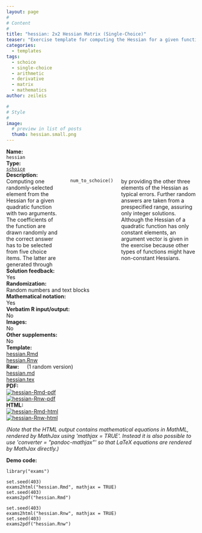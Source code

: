 ```yaml
---
layout: page
#
# Content
#
title: "hessian: 2x2 Hessian Matrix (Single-Choice)"
teaser: "Exercise template for computing the Hessian for a given function with randomly-drawn parameters."
categories:
  - templates
tags:
  - schoice
  - single-choice
  - arithmetic
  - derivative
  - matrix
  - mathematics
author: zeileis

#
# Style
#
image:
  # preview in list of posts
  thumb: hessian.small.png
---
```


<div class='row t1 b1'>
  <div class='medium-4 columns'><b>Name:</b></div>
  <div class='medium-8 columns'><code class="highlighter-rouge">hessian</code></div>
</div>
<div class='row t1 b1'>
  <div class='medium-4 columns'><b>Type:</b></div>
  <div class='medium-8 columns'><a href="{{ site.url }}/tag/schoice/"><code class="highlighter-rouge">schoice</code></a></div>
</div>


<div class='row t20 b1'>
  <div class='medium-4 columns'><b>Description:</b></div>
  <div class='medium-8 columns'>Computing one randomly-selected element from the Hessian for a given quadratic function with two arguments. The coefficients of the function are drawn randomly and the correct answer has to be selected from five choice items. The latter are generated through <code class="highlighter-rouge">num_to_schoice()</code> by providing the other three elements of the Hessian as typical errors. Further random answers are taken from a prespecified range, assuring only integer solutions. Although the Hessian of a quadratic function has only constant elements, an argument vector is given in the exercise because other types of functions might have non-constant Hessians.</div>
</div>
<div class='row t1 b1'>
  <div class='medium-4 columns'><b>Solution feedback:</b></div>
  <div class='medium-8 columns'>Yes</div>
</div>
<div class='row t1 b1'>
  <div class='medium-4 columns'><b>Randomization:</b></div>
  <div class='medium-8 columns'>Random numbers and text blocks</div>
</div>
<div class='row t1 b1'>
  <div class='medium-4 columns'><b>Mathematical notation:</b></div>
  <div class='medium-8 columns'>Yes</div>
</div>
<div class='row t1 b1'>
  <div class='medium-4 columns'><b>Verbatim R input/output:</b></div>
  <div class='medium-8 columns'>No</div>
</div>
<div class='row t1 b1'>
  <div class='medium-4 columns'><b>Images:</b></div>
  <div class='medium-8 columns'>No</div>
</div>
<div class='row t1 b1'>
  <div class='medium-4 columns'><b>Other supplements:</b></div>
  <div class='medium-8 columns'>No</div>
</div>

<div class='row t20 b1'>
  <div class='medium-4 columns'><b>Template:</b></div>
  <div class='medium-4 columns'><a href="{{ site.url }}/assets/posts/2017-08-14-hessian//hessian.Rmd">hessian.Rmd</a></div>
  <div class='medium-4 columns'><a href="{{ site.url }}/assets/posts/2017-08-14-hessian//hessian.Rnw">hessian.Rnw</a></div>
</div>
<div class='row t1 b1'>
  <div class='medium-4 columns'><b>Raw:</b> (1 random version)</div>
  <div class='medium-4 columns'><a href="{{ site.url }}/assets/posts/2017-08-14-hessian//hessian.md" >hessian.md</a></div>
  <div class='medium-4 columns'><a href="{{ site.url }}/assets/posts/2017-08-14-hessian//hessian.tex">hessian.tex</a></div>
</div>
<div class='row t1 b1'>
  <div class='medium-4 columns'><b>PDF:</b></div>
  <div class='medium-4 columns'><a href="{{ site.url }}/assets/posts/2017-08-14-hessian//hessian-Rmd.pdf"><img src="{{ site.url }}/assets/posts/2017-08-14-hessian//hessian-Rmd-pdf.png" alt="hessian-Rmd-pdf"/></a></div>
  <div class='medium-4 columns'><a href="{{ site.url }}/assets/posts/2017-08-14-hessian//hessian-Rnw.pdf"><img src="{{ site.url }}/assets/posts/2017-08-14-hessian//hessian-Rnw-pdf.png" alt="hessian-Rnw-pdf"/></a></div>
</div>
<div class='row t1 b20'>
  <div class='medium-4 columns'><b>HTML:</b></div>
  <div class='medium-4 columns'><a href="{{ site.url }}/assets/posts/2017-08-14-hessian//hessian-Rmd.html"><img src="{{ site.url }}/assets/posts/2017-08-14-hessian//hessian-Rmd-html.png" alt="hessian-Rmd-html"/></a></div>
  <div class='medium-4 columns'><a href="{{ site.url }}/assets/posts/2017-08-14-hessian//hessian-Rnw.html"><img src="{{ site.url }}/assets/posts/2017-08-14-hessian//hessian-Rnw-html.png" alt="hessian-Rnw-html"/></a></div>
</div>

_(Note that the HTML output contains mathematical equations in MathML, rendered by MathJax using 'mathjax = TRUE'. Instead it is also possible to use 'converter = "pandoc-mathjax"' so that LaTeX equations are rendered by MathJax directly.)_

**Demo code:**

<pre><code class="prettyprint ">library(&quot;exams&quot;)

set.seed(403)
exams2html(&quot;hessian.Rmd&quot;, mathjax = TRUE)
set.seed(403)
exams2pdf(&quot;hessian.Rmd&quot;)

set.seed(403)
exams2html(&quot;hessian.Rnw&quot;, mathjax = TRUE)
set.seed(403)
exams2pdf(&quot;hessian.Rnw&quot;)</code></pre>
